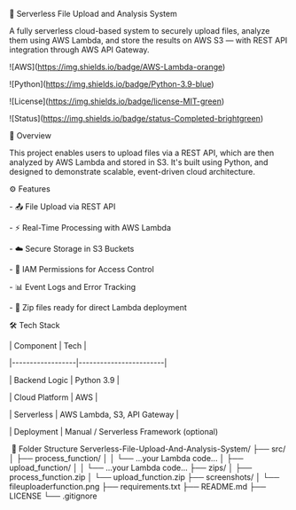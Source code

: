 🚀 Serverless File Upload and Analysis System

A fully serverless cloud-based system to securely upload files, analyze them using AWS Lambda, and store the results on AWS S3 — with REST API integration through AWS API Gateway.



!\[AWS](https://img.shields.io/badge/AWS-Lambda-orange)

!\[Python](https://img.shields.io/badge/Python-3.9-blue)

!\[License](https://img.shields.io/badge/license-MIT-green)

!\[Status](https://img.shields.io/badge/status-Completed-brightgreen)





🧠 Overview

This project enables users to upload files via a REST API, which are then analyzed by AWS Lambda and stored in S3. It's built using Python, and designed to demonstrate scalable, event-driven cloud architecture.



⚙️ Features

\- 📤 File Upload via REST API

\- ⚡ Real-Time Processing with AWS Lambda

\- ☁️ Secure Storage in S3 Buckets

\- 🔐 IAM Permissions for Access Control

\- 📊 Event Logs and Error Tracking

\- 📁 Zip files ready for direct Lambda deployment



🛠️ Tech Stack

| Component        | Tech                  |

|------------------|------------------------|

| Backend Logic     | Python 3.9            |

| Cloud Platform    | AWS                   |

| Serverless        | AWS Lambda, S3, API Gateway |

| Deployment        | Manual / Serverless Framework (optional)



&nbsp;📁 Folder Structure
Serverless-File-Upload-And-Analysis-System/
├── src/
│   ├── process_function/
│   │   └── ...your Lambda code...
│   ├── upload_function/
│   │   └── ...your Lambda code...
├── zips/
│   ├── process_function.zip
│   └── upload_function.zip
├── screenshots/
│   └── fileuploaderfunction.png
├── requirements.txt
├── README.md
├── LICENSE
└── .gitignore





